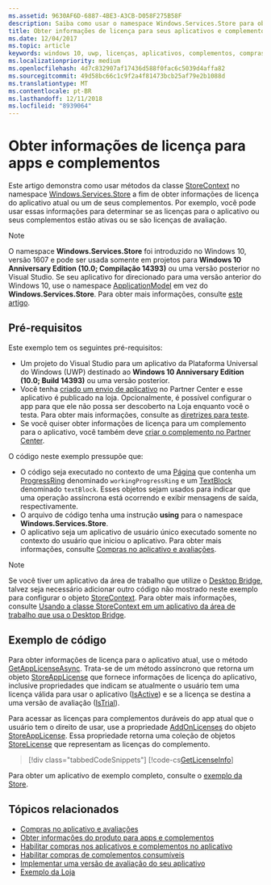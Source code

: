```yaml
---
ms.assetid: 9630AF6D-6887-4BE3-A3CB-D058F275B58F
description: Saiba como usar o namespace Windows.Services.Store para obter informações de licença para o aplicativo atual e seus complementos.
title: Obter informações de licença para seus aplicativos e complementos
ms.date: 12/04/2017
ms.topic: article
keywords: windows 10, uwp, licenças, aplicativos, complementos, compras no aplicativo, IAPs, Windows.Services.Store
ms.localizationpriority: medium
ms.openlocfilehash: 4d7c832907af17436d588f0fac6c5039d4affa82
ms.sourcegitcommit: 49d58bc66c1c9f2a4f81473bcb25af79e2b1088d
ms.translationtype: MT
ms.contentlocale: pt-BR
ms.lasthandoff: 12/11/2018
ms.locfileid: "8939064"
---
```

# <a name="get-license-info-for-apps-and-add-ons"></a>Obter informações de licença para apps e complementos

Este artigo demonstra como usar métodos da classe [StoreContext](https://msdn.microsoft.com/library/windows/apps/windows.services.store.storecontext.aspx) no namespace [Windows.Services.Store](https://msdn.microsoft.com/library/windows/apps/windows.services.store.aspx) a fim de obter informações de licença do aplicativo atual ou um de seus complementos. Por exemplo, você pode usar essas informações para determinar se as licenças para o aplicativo ou seus complementos estão ativas ou se são licenças de avaliação.

> [!NOTE]
> O namespace **Windows.Services.Store** foi introduzido no Windows 10, versão 1607 e pode ser usada somente em projetos para **Windows 10 Anniversary Edition (10.0; Compilação 14393)** ou uma versão posterior no Visual Studio. Se seu aplicativo for direcionado para uma versão anterior do Windows 10, use o namespace [ApplicationModel](https://msdn.microsoft.com/library/windows/apps/windows.applicationmodel.store.aspx) em vez do **Windows.Services.Store**. Para obter mais informações, consulte [este artigo](in-app-purchases-and-trials-using-the-windows-applicationmodel-store-namespace.md).

## <a name="prerequisites"></a>Pré-requisitos

Este exemplo tem os seguintes pré-requisitos:
* Um projeto do Visual Studio para um aplicativo da Plataforma Universal do Windows (UWP) destinado ao **Windows 10 Anniversary Edition (10.0; Build 14393)** ou uma versão posterior.
* Você tenha [criado um envio de aplicativo](https://msdn.microsoft.com/windows/uwp/publish/app-submissions) no Partner Center e esse aplicativo é publicado na loja. Opcionalmente, é possível configurar o app para que ele não possa ser descoberto na Loja enquanto você o testa. Para obter mais informações, consulte as [diretrizes para teste](in-app-purchases-and-trials.md#testing).
* Se você quiser obter informações de licença para um complemento para o aplicativo, você também deve [criar o complemento no Partner Center](../publish/add-on-submissions.md).

O código neste exemplo pressupõe que:
* O código seja executado no contexto de uma [Página](https://msdn.microsoft.com/library/windows/apps/windows.ui.xaml.controls.page.aspx) que contenha um [ProgressRing](https://msdn.microsoft.com/library/windows/apps/windows.ui.xaml.controls.progressring.aspx) denominado ```workingProgressRing``` e um [TextBlock](https://msdn.microsoft.com/library/windows/apps/windows.ui.xaml.controls.textblock.aspx) denominado ```textBlock```. Esses objetos sejam usados para indicar que uma operação assíncrona está ocorrendo e exibir mensagens de saída, respectivamente.
* O arquivo de código tenha uma instrução **using** para o namespace **Windows.Services.Store**.
* O aplicativo seja um aplicativo de usuário único executado somente no contexto do usuário que iniciou o aplicativo. Para obter mais informações, consulte [Compras no aplicativo e avaliações](in-app-purchases-and-trials.md#api_intro).

> [!NOTE]
> Se você tiver um aplicativo da área de trabalho que utilize o [Desktop Bridge](https://developer.microsoft.com/windows/bridges/desktop), talvez seja necessário adicionar outro código não mostrado neste exemplo para configurar o objeto [StoreContext](https://msdn.microsoft.com/library/windows/apps/windows.services.store.storecontext.aspx). Para obter mais informações, consulte [Usando a classe StoreContext em um aplicativo da área de trabalho que usa o Desktop Bridge](in-app-purchases-and-trials.md#desktop).

## <a name="code-example"></a>Exemplo de código

Para obter informações de licença para o aplicativo atual, use o método [GetAppLicenseAsync](https://docs.microsoft.com/uwp/api/windows.services.store.storecontext.getapplicenseasync). Trata-se de um método assíncrono que retorna um objeto [StoreAppLicense](https://msdn.microsoft.com/library/windows/apps/windows.services.store.storeapplicense.aspx) que fornece informações de licença do aplicativo, inclusive propriedades que indicam se atualmente o usuário tem uma licença válida para usar o aplicativo ([IsActive](https://docs.microsoft.com/uwp/api/windows.services.store.storeapplicense.isactive)) e se a licença se destina a uma versão de avaliação ([IsTrial](https://docs.microsoft.com/uwp/api/windows.services.store.storeapplicense.istrial)).

Para acessar as licenças para complementos duráveis do app atual que o usuário tem o direito de usar, use a propriedade [AddOnLicenses](https://docs.microsoft.com/uwp/api/windows.services.store.storeapplicense.addonlicenses) do objeto [StoreAppLicense](https://msdn.microsoft.com/library/windows/apps/windows.services.store.storeapplicense.aspx). Essa propriedade retorna uma coleção de objetos [StoreLicense](https://msdn.microsoft.com/library/windows/apps/windows.services.store.storelicense.aspx) que representam as licenças do complemento.

> [!div class="tabbedCodeSnippets"]
[!code-cs[GetLicenseInfo](./code/InAppPurchasesAndLicenses_RS1/cs/GetLicenseInfoPage.xaml.cs#GetLicenseInfo)]

Para obter um aplicativo de exemplo completo, consulte o [exemplo da Store](https://github.com/Microsoft/Windows-universal-samples/tree/master/Samples/Store).

## <a name="related-topics"></a>Tópicos relacionados

* [Compras no aplicativo e avaliações](in-app-purchases-and-trials.md)
* [Obter informações do produto para apps e complementos](get-product-info-for-apps-and-add-ons.md)
* [Habilitar compras nos aplicativos e complementos no aplicativo](enable-in-app-purchases-of-apps-and-add-ons.md)
* [Habilitar compras de complementos consumíveis](enable-consumable-add-on-purchases.md)
* [Implementar uma versão de avaliação do seu aplicativo](implement-a-trial-version-of-your-app.md)
* [Exemplo da Loja](https://github.com/Microsoft/Windows-universal-samples/tree/master/Samples/Store)
